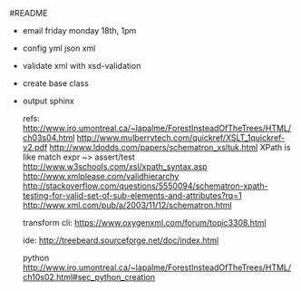 #README

- email friday
monday 18th, 1pm
 
- config yml json xml

- validate xml with xsd-validation

- create base class

- output sphinx



  refs:
    http://www.iro.umontreal.ca/~lapalme/ForestInsteadOfTheTrees/HTML/ch03s04.html
    http://www.mulberrytech.com/quickref/XSLT_1quickref-v2.pdf
    http://www.ldodds.com/papers/schematron_xsltuk.html
    XPath is like match expr ~> assert/test
    http://www.w3schools.com/xsl/xpath_syntax.asp
    http://www.xmlplease.com/validhierarchy
    http://stackoverflow.com/questions/5550094/schematron-xpath-testing-for-valid-set-of-sub-elements-and-attributes?rq=1
    http://www.xml.com/pub/a/2003/11/12/schematron.html

    transform cli:
    https://www.oxygenxml.com/forum/topic3308.html
    
    ide:
    http://treebeard.sourceforge.net/doc/index.html
    
    python
    http://www.iro.umontreal.ca/~lapalme/ForestInsteadOfTheTrees/HTML/ch10s02.html#sec_python_creation



